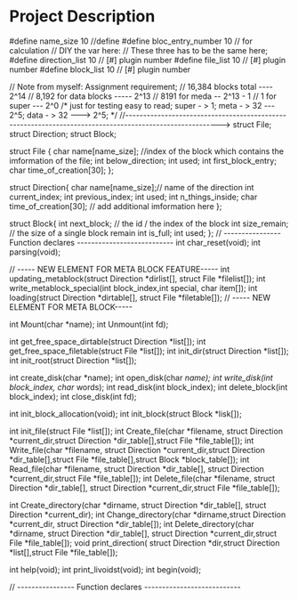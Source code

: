 # Project Description

#define name_size  10   //define
#define bloc_entry_number  10   // for calculation
// DIY the var here:
// These three has to be the same here;
#define direction_list 10  // [#] plugin number
#define file_list 10     // [#] plugin number
#define block_list 10   // [#] plugin number



// Note from myself: Assignment requirement;
// 16,384 blocks total     ---- 2^14
// 8,192 for data blocks   ----- 2^13
// 8191 for meda -- 2^13 - 1
// 1 for super   --- 2^0
/*
just for testing easy to read;
super - > 1;
meta -  > 32 --- 2^5;
data - > 32 ---> 2^5;
*/
//-------------------------------------------------------------------------------------------------------->
struct File;
struct Direction;
struct Block;

struct File {
    char name[name_size]; //index of the block which contains the imformation of the file;
    int below_direction;
    int used;
    int first_block_entry;
    char time_of_creation[30];
};

struct Direction{
    char name[name_size];// name of the direction
    int current_index;
    int previous_index;
    int used;
    int n_things_inside;
    char time_of_creation[30];
    // add additional imformation here
};

struct Block{
    int next_block; // the id / the index of the block
    int size_remain; // the size of a single block remain
    int is_full;
    int used;
};
// ---------------- Function declares ---------------------------
int char_reset(void);
int parsing(void);



// ----- NEW ELEMENT FOR META BLOCK FEATURE-----
int updating_metablock(struct Direction *dirlist[], struct File *filelist[]);
int write_metablock_special(int block_index,int special, char item[]);
int loading(struct Direction *dirtable[], struct File *filetable[]);
// ----- NEW ELEMENT FOR META BLOCK-----


int Mount(char *name);
int Unmount(int fd);

int get_free_space_dirtable(struct Direction *list[]);
int get_free_space_filetable(struct File *list[]);
int init_dir(struct Direction *list[]);
int init_root(struct Direction *list[]);

int create_disk(char *name);
int open_disk(char *name);
int write_disk(int block_index, char* words);
int read_disk(int block_index);
int delete_block(int block_index);
int close_disk(int fd);

int init_block_allocation(void);
int init_block(struct Block *lisk[]);

int init_file(struct File *list[]);
int Create_file(char *filename, struct Direction *current_dir,struct Direction *dir_table[],struct File *file_table[]);
int Write_file(char *filename, struct Direction *current_dir,struct Direction *dir_table[],struct File *file_table[],struct Block *block_table[]);
int Read_file(char *filename, struct Direction *dir_table[], struct Direction *current_dir,struct File *file_table[]);
int Delete_file(char *filename, struct Direction *dir_table[], struct Direction *current_dir,struct File *file_table[]);


int Create_directory(char *dirname, struct Direction *dir_table[], struct Direction *current_dir);
int Change_directory(char *dirname,struct Direction *current_dir, struct Direction *dir_table[]);
int Delete_directory(char *dirname, struct Direction *dir_table[], struct Direction *current_dir,struct File *file_table[]);
void print_direction( struct Direction *dir,struct Direction *list[],struct File *file_table[]);

int help(void);
int print_livoidst(void);
int begin(void);

// ---------------- Function declares ---------------------------